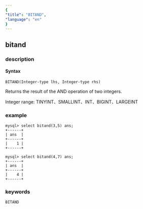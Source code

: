 ```yaml
---
{
"title": "BITAND",
"language": "en"
}
---
```


<!-- 
Licensed to the Apache Software Foundation (ASF) under one
or more contributor license agreements.  See the NOTICE file
distributed with this work for additional information
regarding copyright ownership.  The ASF licenses this file
to you under the Apache License, Version 2.0 (the
"License"); you may not use this file except in compliance
with the License.  You may obtain a copy of the License at

  http://www.apache.org/licenses/LICENSE-2.0

Unless required by applicable law or agreed to in writing,
software distributed under the License is distributed on an
"AS IS" BASIS, WITHOUT WARRANTIES OR CONDITIONS OF ANY
KIND, either express or implied.  See the License for the
specific language governing permissions and limitations
under the License.
-->

## bitand
### description
#### Syntax

`BITAND(Integer-type lhs, Integer-type rhs)`

Returns the result of the AND operation of two integers.

Integer range: TINYINT、SMALLINT、INT、BIGINT、LARGEINT

### example

```
mysql> select bitand(3,5) ans;
+------+
| ans  |
+------+
|    1 |
+------+

mysql> select bitand(4,7) ans;
+------+
| ans  |
+------+
|    4 |
+------+
```

### keywords

    BITAND
